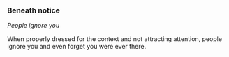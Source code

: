 
### Beneath notice

_People ignore you_

When properly dressed for the context and not attracting attention, people ignore you and even forget you were ever there.
